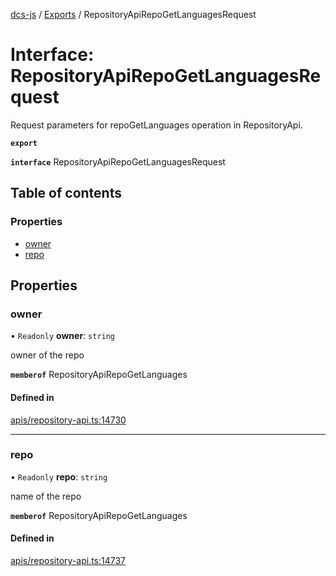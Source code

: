 [dcs-js](../README.md) / [Exports](../modules.md) / RepositoryApiRepoGetLanguagesRequest

# Interface: RepositoryApiRepoGetLanguagesRequest

Request parameters for repoGetLanguages operation in RepositoryApi.

**`export`**

**`interface`** RepositoryApiRepoGetLanguagesRequest

## Table of contents

### Properties

- [owner](RepositoryApiRepoGetLanguagesRequest.md#owner)
- [repo](RepositoryApiRepoGetLanguagesRequest.md#repo)

## Properties

### <a id="owner" name="owner"></a> owner

• `Readonly` **owner**: `string`

owner of the repo

**`memberof`** RepositoryApiRepoGetLanguages

#### Defined in

[apis/repository-api.ts:14730](https://github.com/unfoldingWord/dcs-js/blob/b29eb7a/apis/repository-api.ts#L14730)

___

### <a id="repo" name="repo"></a> repo

• `Readonly` **repo**: `string`

name of the repo

**`memberof`** RepositoryApiRepoGetLanguages

#### Defined in

[apis/repository-api.ts:14737](https://github.com/unfoldingWord/dcs-js/blob/b29eb7a/apis/repository-api.ts#L14737)

